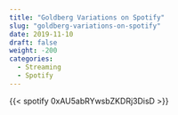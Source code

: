 ```yaml
---
title: "Goldberg Variations on Spotify"
slug: "goldberg-variations-on-spotify"
date: 2019-11-10
draft: false
weight: -200
categories:
  - Streaming
  - Spotify
---
```


{{< spotify 0xAU5abRYwsbZKDRj3DisD >}}

